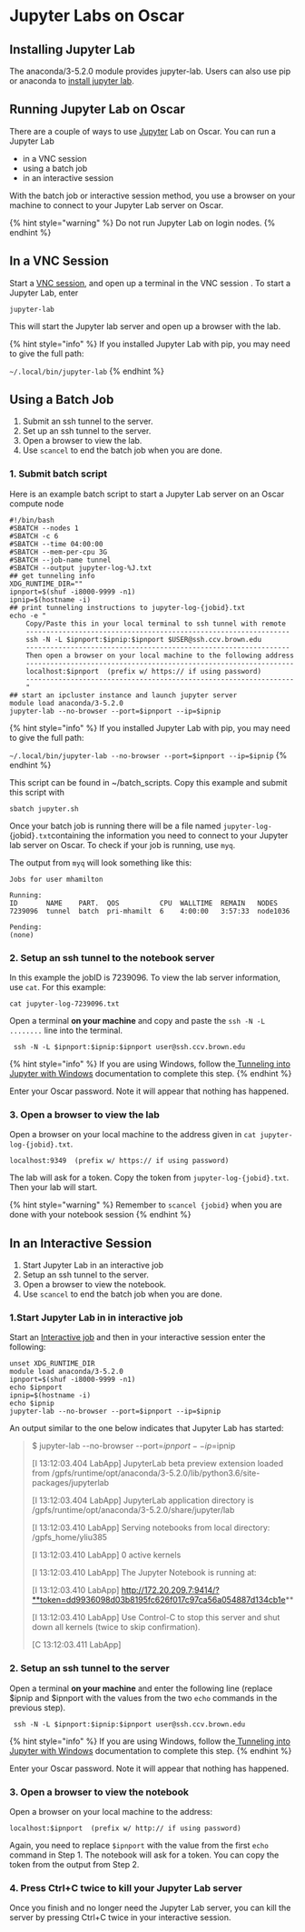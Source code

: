 # Jupyter Labs on Oscar

## Installing Jupyter Lab

The anaconda/3-5.2.0 module provides jupyter-lab. Users can also use pip or anaconda to [install jupyter lab](https://jupyter.readthedocs.io/en/latest/install.html).&#x20;

## Running Jupyter Lab on Oscar

There are a couple of ways to use [Jupyter](https://jupyter.org/) Lab on Oscar.   You can run a Jupyter Lab

* in a VNC session&#x20;
* using a batch job
* in an interactive session

&#x20;With the batch job or interactive session method, you use a browser on your machine to connect to your Jupyter Lab server on Oscar.&#x20;

{% hint style="warning" %}
Do not run Jupyter Lab on login nodes.
{% endhint %}

## In a VNC Session

Start a [VNC session](../connecting-to-oscar/vnc.md), and open up a terminal in the VNC session . To start a Jupyter Lab, enter

```
jupyter-lab
```

This will start the Jupyter lab server and open up a browser with the lab.

{% hint style="info" %}
If you installed Jupyter Lab with pip, you may need to give the full path:

`~/.local/bin/jupyter-lab`
{% endhint %}

## Using a Batch Job

1. Submit an ssh tunnel to the server.
2. Set up an ssh tunnel to the server.
3. Open a browser to view the lab.
4. Use `scancel` to end the batch job when you are done.

### 1. Submit batch script

Here is an example batch script to start a Jupyter Lab server on an Oscar compute node

```
#!/bin/bash
#SBATCH --nodes 1
#SBATCH -c 6
#SBATCH --time 04:00:00
#SBATCH --mem-per-cpu 3G
#SBATCH --job-name tunnel
#SBATCH --output jupyter-log-%J.txt
## get tunneling info
XDG_RUNTIME_DIR=""
ipnport=$(shuf -i8000-9999 -n1)
ipnip=$(hostname -i)
## print tunneling instructions to jupyter-log-{jobid}.txt
echo -e "
    Copy/Paste this in your local terminal to ssh tunnel with remote
    -----------------------------------------------------------------
    ssh -N -L $ipnport:$ipnip:$ipnport $USER@ssh.ccv.brown.edu
    -----------------------------------------------------------------
    Then open a browser on your local machine to the following address
    ------------------------------------------------------------------
    localhost:$ipnport  (prefix w/ https:// if using password)
    ------------------------------------------------------------------
    "
## start an ipcluster instance and launch jupyter server
module load anaconda/3-5.2.0
jupyter-lab --no-browser --port=$ipnport --ip=$ipnip
```

{% hint style="info" %}
If you installed Jupyter Lab with pip, you may need to give the full path:

`~/.local/bin/jupyter-lab --no-browser --port=$ipnport --ip=$ipnip`
{% endhint %}

This script can be found in \~/batch\_scripts.  Copy this example and submit this script with&#x20;

`sbatch jupyter.sh`

Once your batch job is running  there will be a file named `jupyter-log-`{jobid}`.txt`containing the information you need to connect to your Jupyter lab server on Oscar.   To check if your job is running, use `myq`.

The output from `myq` will look something like this:

```
Jobs for user mhamilton

Running:
ID       NAME    PART.  QOS          CPU  WALLTIME  REMAIN   NODES
7239096  tunnel  batch  pri-mhamilt  6    4:00:00   3:57:33  node1036

Pending:
(none)
```

### 2. Setup an ssh tunnel to the notebook server

In this example the jobID is 7239096. To view the lab server information, use `cat`. For this example:

`cat jupyter-log-7239096.txt`

Open a terminal **on your machine** and copy and paste the `ssh -N -L ........` line into the terminal.

```
 ssh -N -L $ipnport:$ipnip:$ipnport user@ssh.ccv.brown.edu
```

{% hint style="info" %}
If you are using Windows, follow the[ Tunneling into Jupyter with Windows](https://docs.ccv.brown.edu/oscar/jupyter-notebooks/tunneling-into-jupyter-with-windows) documentation to complete this step.
{% endhint %}

Enter your Oscar password.  Note it will appear that nothing has happened.

### 3. Open a browser to view the lab

Open a browser on your local machine to the address given in `cat jupyter-log-{jobid}.txt`.

```
localhost:9349  (prefix w/ https:// if using password)
```

The lab will ask for a token.  Copy the token from `jupyter-log-{jobid}.txt`. Then your lab will start.

{% hint style="warning" %}
Remember to `scancel {jobid}` when you are done with your notebook session
{% endhint %}

## In an Interactive Session

1. Start Jupyter Lab in an interactive job
2. Setup an ssh tunnel to the server.
3. Open a browser to view the notebook.
4. Use `scancel` to end the batch job when you are done.

### 1.Start Jupyter Lab in in interactive job

Start an [Interactive job](../submitting-jobs/interact.md) and then in your interactive session  enter the following:

```
unset XDG_RUNTIME_DIR
module load anaconda/3-5.2.0
ipnport=$(shuf -i8000-9999 -n1)
echo $ipnport
ipnip=$(hostname -i)
echo $ipnip
jupyter-lab --no-browser --port=$ipnport --ip=$ipnip
```

An output similar to the one below indicates that Jupyter Lab has started:

> $ jupyter-lab --no-browser --port=$ipnport --ip=$ipnip
>
> \[I 13:12:03.404 LabApp] JupyterLab beta preview extension loaded from /gpfs/runtime/opt/anaconda/3-5.2.0/lib/python3.6/site-packages/jupyterlab
>
> \[I 13:12:03.404 LabApp] JupyterLab application directory is /gpfs/runtime/opt/anaconda/3-5.2.0/share/jupyter/lab
>
> \[I 13:12:03.410 LabApp] Serving notebooks from local directory: /gpfs\_home/yliu385
>
> \[I 13:12:03.410 LabApp] 0 active kernels
>
> \[I 13:12:03.410 LabApp] The Jupyter Notebook is running at:
>
> \[I 13:12:03.410 LabApp] http://172.20.209.7:9414/?**token=dd9936098d03b8195fc626f017c97ca56a054887d134cb1e**
>
> \[I 13:12:03.410 LabApp] Use Control-C to stop this server and shut down all kernels (twice to skip confirmation).
>
> \[C 13:12:03.411 LabApp]&#x20;

### 2. Setup an ssh tunnel to the server

Open a terminal **on your machine** and enter the following line (replace $ipnip and $ipnport with the values from the two `echo` commands in the previous step).

```
 ssh -N -L $ipnport:$ipnip:$ipnport user@ssh.ccv.brown.edu
```

{% hint style="info" %}
If you are using Windows, follow the[ Tunneling into Jupyter with Windows](https://docs.ccv.brown.edu/oscar/jupyter-notebooks/tunneling-into-jupyter-with-windows) documentation to complete this step.
{% endhint %}

Enter your Oscar password.  Note it will appear that nothing has happened.

### 3. Open a browser to view the notebook

Open a browser on your local machine to the address:

```
localhost:$ipnport  (prefix w/ http:// if using password)
```

Again, you need to replace `$ipnport` with the value from the first `echo` command in Step 1. The notebook will ask for a token.  You can copy the token from the output from Step 2.

### 4. Press Ctrl+C twice to kill your Jupyter Lab server

Once you finish and no longer need the Jupyter Lab server, you can kill the server by pressing Ctrl+C twice in your interactive session.
